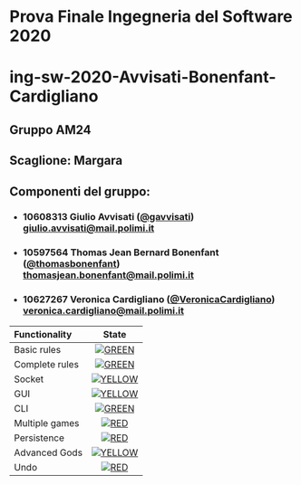 # Prova Finale Ingegneria del Software 2020
# ing-sw-2020-Avvisati-Bonenfant-Cardigliano

## Gruppo AM24
## Scaglione: Margara

## Componenti del gruppo:

- ###   10608313    Giulio Avvisati ([@gavvisati](https://github.com/gavvisati))<br>giulio.avvisati@mail.polimi.it
- ###   10597564    Thomas Jean Bernard Bonenfant ([@thomasbonenfant](https://github.com/thomasbonenfant))<br>thomasjean.bonenfant@mail.polimi.it
- ###   10627267    Veronica Cardigliano ([@VeronicaCardigliano](https://github.com/VeronicaCardigliano))<br>veronica.cardigliano@mail.polimi.it

| Functionality | State |
|:-----------------------|:------------------------------------:|
| Basic rules | [![GREEN](https://placehold.it/15/44bb44/44bb44)](#) |
| Complete rules | [![GREEN](https://placehold.it/15/44bb44/44bb44)](#) |
| Socket | [![YELLOW](https://placehold.it/15/ffdd00/ffdd00)](#) |
| GUI | [![YELLOW](https://placehold.it/15/ffdd00/ffdd00)](#) |
| CLI | [![GREEN](https://placehold.it/15/44bb44/44bb44)](#) |
| Multiple games | [![RED](https://placehold.it/15/f03c15/f03c15)](#) |
| Persistence | [![RED](https://placehold.it/15/f03c15/f03c15)](#) |
| Advanced Gods | [![YELLOW](https://placehold.it/15/ffdd00/ffdd00)](#) |
| Undo | [![RED](https://placehold.it/15/f03c15/f03c15)](#) |

<!--
[![RED](https://placehold.it/15/f03c15/f03c15)](#)
[![YELLOW](https://placehold.it/15/ffdd00/ffdd00)](#)
[![GREEN](https://placehold.it/15/44bb44/44bb44)](#)
-->